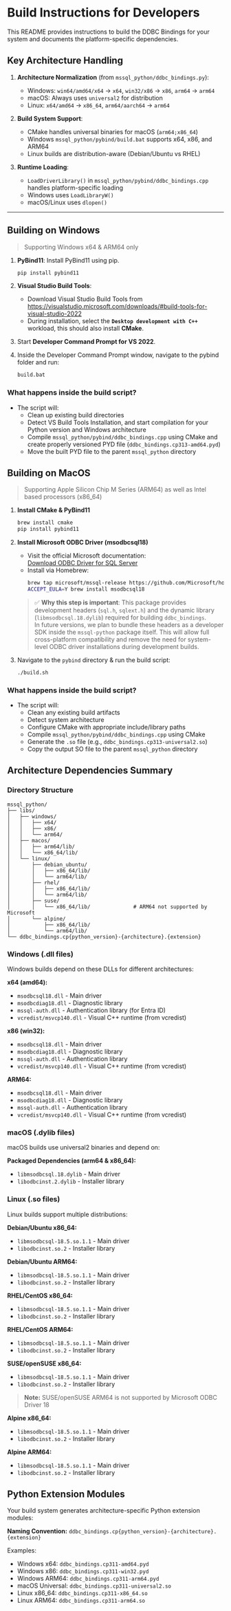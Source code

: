 # Build Instructions for Developers

This README provides instructions to build the DDBC Bindings for your system and documents the platform-specific dependencies.

## **Key Architecture Handling**

1. **Architecture Normalization** (from `mssql_python/ddbc_bindings.py`):
   - Windows: `win64/amd64/x64` → `x64`, `win32/x86` → `x86`, `arm64` → `arm64`
   - macOS: Always uses `universal2` for distribution
   - Linux: `x64/amd64` → `x86_64`, `arm64/aarch64` → `arm64`

2. **Build System Support**:
   - CMake handles universal binaries for macOS (`arm64;x86_64`)
   - Windows `mssql_python/pybind/build.bat` supports x64, x86, and ARM64
   - Linux builds are distribution-aware (Debian/Ubuntu vs RHEL)

3. **Runtime Loading**:
   - `LoadDriverLibrary()` in `mssql_python/pybind/ddbc_bindings.cpp` handles platform-specific loading
   - Windows uses `LoadLibraryW()`
   - macOS/Linux uses `dlopen()`

---

## Building on Windows
> Supporting Windows x64 & ARM64 only

1. **PyBind11**: Install PyBind11 using pip.
    ```sh
    pip install pybind11
    ```
2. **Visual Studio Build Tools**:
    - Download Visual Studio Build Tools from https://visualstudio.microsoft.com/downloads/#build-tools-for-visual-studio-2022
    - During installation, select the **`Desktop development with C++`** workload, this should also install **CMake**.

3. Start **Developer Command Prompt for VS 2022**.

4. Inside the Developer Command Prompt window, navigate to the pybind folder and run:
    ```sh
    build.bat
    ```

### What happens inside the build script? 

- The script will:
    - Clean up existing build directories
    - Detect VS Build Tools Installation, and start compilation for your Python version and Windows architecture
    - Compile `mssql_python/pybind/ddbc_bindings.cpp` using CMake and create properly versioned PYD file (`ddbc_bindings.cp313-amd64.pyd`)
    - Move the built PYD file to the parent `mssql_python` directory

## Building on MacOS
> Supporting Apple Silicon Chip M Series (ARM64) as well as Intel based processors (x86_64)

1. **Install CMake & PyBind11**
   ```bash
   brew install cmake
   pip install pybind11
   ```

2. **Install Microsoft ODBC Driver (msodbcsql18)**
   - Visit the official Microsoft documentation:  
     [Download ODBC Driver for SQL Server](https://learn.microsoft.com/sql/connect/odbc/download-odbc-driver-for-sql-server)
   - Install via Homebrew:
     ```bash
     brew tap microsoft/mssql-release https://github.com/Microsoft/homebrew-mssql-release
     ACCEPT_EULA=Y brew install msodbcsql18
     ```

   > ✅ **Why this step is important**: This package provides development headers (`sql.h`, `sqlext.h`) and the dynamic library (`libmsodbcsql.18.dylib`) required for building `ddbc_bindings`.  
   > In future versions, we plan to bundle these headers as a developer SDK inside the `mssql-python` package itself. This will allow full cross-platform compatibility and remove the need for system-level ODBC driver installations during development builds.

3. Navigate to the `pybind` directory & run the build script:
   ```bash
   ./build.sh
   ```
### What happens inside the build script? 

- The script will:
   - Clean any existing build artifacts
   - Detect system architecture
   - Configure CMake with appropriate include/library paths
   - Compile `mssql_python/pybind/ddbc_bindings.cpp` using CMake
   - Generate the `.so` file (e.g., `ddbc_bindings.cp313-universal2.so`)
   - Copy the output SO file to the parent `mssql_python` directory

## Architecture Dependencies Summary

### **Directory Structure**
```
mssql_python/
├── libs/
│   ├── windows/
│   │   ├── x64/
│   │   ├── x86/
│   │   └── arm64/
│   ├── macos/
│   │   ├── arm64/lib/
│   │   └── x86_64/lib/
│   └── linux/
│       ├── debian_ubuntu/
│       │   ├── x86_64/lib/
│       │   └── arm64/lib/
│       ├── rhel/
│       │   ├── x86_64/lib/
│       │   └── arm64/lib/
│       ├── suse/
│       │   └── x86_64/lib/              # ARM64 not supported by Microsoft
│       └── alpine/
│           ├── x86_64/lib/
│           └── arm64/lib/
└── ddbc_bindings.cp{python_version}-{architecture}.{extension}
```

### **Windows (.dll files)**
Windows builds depend on these DLLs for different architectures:

**x64 (amd64):**
- `msodbcsql18.dll` - Main driver
- `msodbcdiag18.dll` - Diagnostic library
- `mssql-auth.dll` - Authentication library (for Entra ID)
- `vcredist/msvcp140.dll` - Visual C++ runtime (from vcredist)

**x86 (win32):**
- `msodbcsql18.dll` - Main driver
- `msodbcdiag18.dll` - Diagnostic library  
- `mssql-auth.dll` - Authentication library
- `vcredist/msvcp140.dll` - Visual C++ runtime (from vcredist)

**ARM64:**
- `msodbcsql18.dll` - Main driver
- `msodbcdiag18.dll` - Diagnostic library
- `mssql-auth.dll` - Authentication library
- `vcredist/msvcp140.dll` - Visual C++ runtime (from vcredist)

### **macOS (.dylib files)**
macOS builds use universal2 binaries and depend on:

**Packaged Dependencies (arm64 & x86_64):**
- `libmsodbcsql.18.dylib` - Main driver
- `libodbcinst.2.dylib` - Installer library

### **Linux (.so files)**
Linux builds support multiple distributions:

**Debian/Ubuntu x86_64:**
- `libmsodbcsql-18.5.so.1.1` - Main driver
- `libodbcinst.so.2` - Installer library

**Debian/Ubuntu ARM64:**
- `libmsodbcsql-18.5.so.1.1` - Main driver
- `libodbcinst.so.2` - Installer library

**RHEL/CentOS x86_64:**
- `libmsodbcsql-18.5.so.1.1` - Main driver
- `libodbcinst.so.2` - Installer library

**RHEL/CentOS ARM64:**
- `libmsodbcsql-18.5.so.1.1` - Main driver
- `libodbcinst.so.2` - Installer library

**SUSE/openSUSE x86_64:**
- `libmsodbcsql-18.5.so.1.1` - Main driver
- `libodbcinst.so.2` - Installer library

> **Note:** SUSE/openSUSE ARM64 is not supported by Microsoft ODBC Driver 18

**Alpine x86_64:**
- `libmsodbcsql-18.5.so.1.1` - Main driver
- `libodbcinst.so.2` - Installer library

**Alpine ARM64:**
- `libmsodbcsql-18.5.so.1.1` - Main driver
- `libodbcinst.so.2` - Installer library

## **Python Extension Modules**
Your build system generates architecture-specific Python extension modules:

**Naming Convention:** `ddbc_bindings.cp{python_version}-{architecture}.{extension}`

Examples:
- Windows x64: `ddbc_bindings.cp311-amd64.pyd`
- Windows x86: `ddbc_bindings.cp311-win32.pyd`
- Windows ARM64: `ddbc_bindings.cp311-arm64.pyd`
- macOS Universal: `ddbc_bindings.cp311-universal2.so`
- Linux x86_64: `ddbc_bindings.cp311-x86_64.so`
- Linux ARM64: `ddbc_bindings.cp311-arm64.so`

